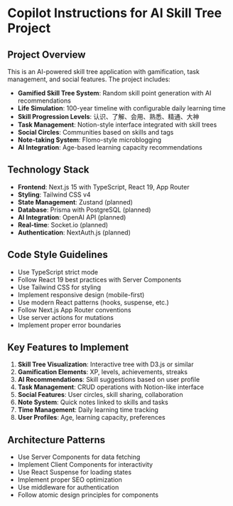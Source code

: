 # Copilot Instructions for AI Skill Tree Project

<!-- Use this file to provide workspace-specific custom instructions to Copilot. For more details, visit https://code.visualstudio.com/docs/copilot/copilot-customization#_use-a-githubcopilotinstructionsmd-file -->

## Project Overview
This is an AI-powered skill tree application with gamification, task management, and social features. The project includes:

- **Gamified Skill Tree System**: Random skill point generation with AI recommendations
- **Life Simulation**: 100-year timeline with configurable daily learning time
- **Skill Progression Levels**: 认识、了解、会用、熟悉、精通、大神
- **Task Management**: Notion-style interface integrated with skill trees
- **Social Circles**: Communities based on skills and tags
- **Note-taking System**: Flomo-style microblogging
- **AI Integration**: Age-based learning capacity recommendations

## Technology Stack
- **Frontend**: Next.js 15 with TypeScript, React 19, App Router
- **Styling**: Tailwind CSS v4
- **State Management**: Zustand (planned)
- **Database**: Prisma with PostgreSQL (planned)
- **AI Integration**: OpenAI API (planned)
- **Real-time**: Socket.io (planned)
- **Authentication**: NextAuth.js (planned)

## Code Style Guidelines
- Use TypeScript strict mode
- Follow React 19 best practices with Server Components
- Use Tailwind CSS for styling
- Implement responsive design (mobile-first)
- Use modern React patterns (hooks, suspense, etc.)
- Follow Next.js App Router conventions
- Use server actions for mutations
- Implement proper error boundaries

## Key Features to Implement
1. **Skill Tree Visualization**: Interactive tree with D3.js or similar
2. **Gamification Elements**: XP, levels, achievements, streaks
3. **AI Recommendations**: Skill suggestions based on user profile
4. **Task Management**: CRUD operations with Notion-like interface
5. **Social Features**: User circles, skill sharing, collaboration
6. **Note System**: Quick notes linked to skills and tasks
7. **Time Management**: Daily learning time tracking
8. **User Profiles**: Age, learning capacity, preferences

## Architecture Patterns
- Use Server Components for data fetching
- Implement Client Components for interactivity
- Use React Suspense for loading states
- Implement proper SEO optimization
- Use middleware for authentication
- Follow atomic design principles for components
